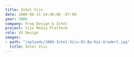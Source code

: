 ```yaml
---
title: Intel Viiv
date: 2006-06-15 14:46:00 -07:00
year: 2006
company: Frog Design & Intel
project: Viiv Media Platform
role: UX Design
images:
- path: "/uploads/2006-Intel-Viiv-01-By-Kai-Gradert.jpg"
  title: Intel Viiv
---
```


